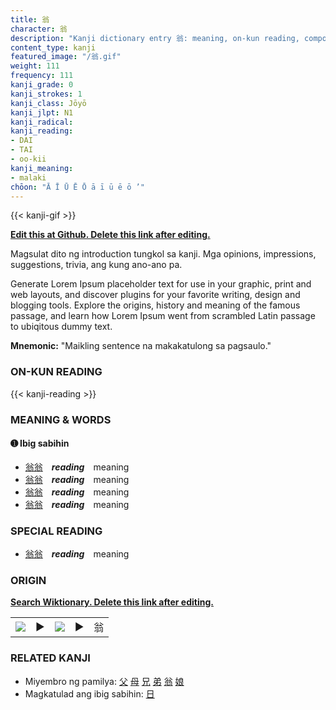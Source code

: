 ```yaml
---
title: 翁
character: 翁
description: "Kanji dictionary entry 翁: meaning, on-kun reading, compounds, origin, related kanji"
content_type: kanji
featured_image: "/翁.gif"
weight: 111
frequency: 111
kanji_grade: 0
kanji_strokes: 1
kanji_class: Jōyō
kanji_jlpt: N1
kanji_radical: 
kanji_reading: 
- DAI
- TAI
- oo-kii
kanji_meaning:
- malaki
chōon: "Ā Ī Ū Ē Ō ā ī ū ē ō ’"
---
```

[//]: # (Don't edit the line below. Kanji animated GIF code is automatically generated.)
{{< kanji-gif >}}

[//]: # (Edit below this line.)

**[Edit this at Github. Delete this link after editing.](https://github.com/tim0g/tim/tree/main/content/kanji/翁/index.md)**

Magsulat dito ng introduction tungkol sa kanji. Mga opinions, impressions, suggestions, trivia, ang kung ano-ano pa.

Generate Lorem Ipsum placeholder text for use in your graphic, print and web layouts, and discover plugins for your favorite writing, design and blogging tools. Explore the origins, history and meaning of the famous passage, and learn how Lorem Ipsum went from scrambled Latin passage to ubiqitous dummy text.
 
**Mnemonic:** "Maikling sentence na makakatulong sa pagsaulo."

### ON-KUN READING

[//]: # (Don't edit the line below. ON-KUN READING code is automatically generated.)
{{< kanji-reading >}}

### MEANING & WORDS

#### ➊ **Ibig sabihin**
  - [翁](../翁)[翁](../翁)　***reading***　meaning
  - [翁](../翁)[翁](../翁)　***reading***　meaning
  - [翁](../翁)[翁](../翁)　***reading***　meaning
  - [翁](../翁)[翁](../翁)　***reading***　meaning

### SPECIAL READING
  - [翁](../翁)[翁](../翁)　***reading***　meaning

### ORIGIN

**[Search Wiktionary. Delete this link after editing.](https://wiktionary.org/wiki/翁)**
<table class="kanji-table"><tr><td>
<img src="60px-翁-bronze.svg.png">
</td><td>▶</td><td>
<img src="60px-翁-oracle.svg.png">
</td><td>▶</td>
<td class="kanji-origin">翁</td>
</tr></table>

### RELATED KANJI
- Miyembro ng pamilya: [父](../父) [母](../母) [兄](../兄) [弟](../弟) [翁](../翁) [娘](../娘)
- Magkatulad ang ibig sabihin: [日](../日)
